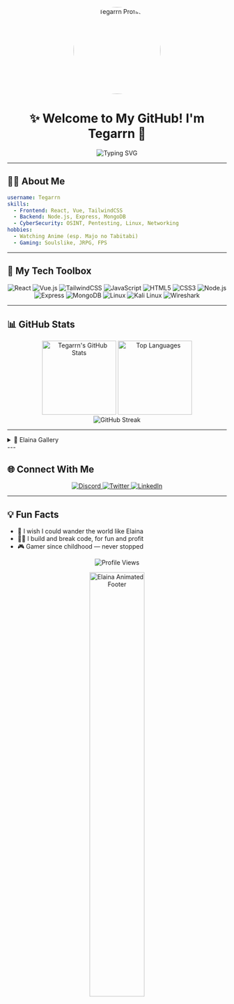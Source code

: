 <!-- PROFILE IMAGE -->
<p align="center">
  <img src="https://files.catbox.moe/wrgzf5.jpg" width="200" style="border-radius: 50%;" alt="Tegarrn Profile"/>
</p>

<h1 align="center">✨ Welcome to My GitHub! I'm <strong>Tegarrn</strong> 👋</h1>

<p align="center">
  <img src="https://readme-typing-svg.demolab.com?font=Fira+Code&weight=500&pause=1000&color=58A6FF&center=true&vCenter=true&width=435&lines=Web+Developer+%F0%9F%92%BB;Cyber+Security+Enthusiast+%F0%9F%9B%A1%EF%B8%8F;Anime+Otaku+%F0%9F%8E%8C;Gamer+4+Life+%F0%9F%8E%AE" alt="Typing SVG" />
</p>

---

## 🧙‍♀️ About Me

```yaml
username: Tegarrn
skills:
  - Frontend: React, Vue, TailwindCSS
  - Backend: Node.js, Express, MongoDB
  - CyberSecurity: OSINT, Pentesting, Linux, Networking
hobbies:
  - Watching Anime (esp. Majo no Tabitabi)
  - Gaming: Soulslike, JRPG, FPS
```

---

## 🧰 My Tech Toolbox

<p align="center">
  <!-- Frontend -->
  <img src="https://img.shields.io/badge/React-61DAFB?style=for-the-badge&logo=react&logoColor=black" alt="React"/>
  <img src="https://img.shields.io/badge/Vue.js-4FC08D?style=for-the-badge&logo=vue.js&logoColor=white" alt="Vue.js"/>
  <img src="https://img.shields.io/badge/Tailwind_CSS-38B2AC?style=for-the-badge&logo=tailwind-css&logoColor=white" alt="TailwindCSS"/>
  <img src="https://img.shields.io/badge/JavaScript-F7DF1E?style=for-the-badge&logo=javascript&logoColor=black" alt="JavaScript"/>
  <img src="https://img.shields.io/badge/HTML5-E34F26?style=for-the-badge&logo=html5&logoColor=white" alt="HTML5"/>
  <img src="https://img.shields.io/badge/CSS3-1572B6?style=for-the-badge&logo=css3&logoColor=white" alt="CSS3"/>
  
  <!-- Backend -->
  <img src="https://img.shields.io/badge/Node.js-339933?style=for-the-badge&logo=nodedotjs&logoColor=white" alt="Node.js"/>
  <img src="https://img.shields.io/badge/Express-000000?style=for-the-badge&logo=express&logoColor=white" alt="Express"/>
  <img src="https://img.shields.io/badge/MongoDB-47A248?style=for-the-badge&logo=mongodb&logoColor=white" alt="MongoDB"/>
  
  <!-- Security Tools -->
  <img src="https://img.shields.io/badge/Linux-FCC624?style=for-the-badge&logo=linux&logoColor=black" alt="Linux"/>
  <img src="https://img.shields.io/badge/Kali_Linux-557C94?style=for-the-badge&logo=kali-linux&logoColor=white" alt="Kali Linux"/>
  <img src="https://img.shields.io/badge/Wireshark-1679A7?style=for-the-badge&logo=wireshark&logoColor=white" alt="Wireshark"/>
</p>

---

## 📊 GitHub Stats

<div align="center">
  <img src="https://github-readme-stats.vercel.app/api?username=Tegarrn&show_icons=true&theme=tokyonight&hide_border=true" alt="Tegarrn's GitHub Stats" height="170"/>
  <img src="https://github-readme-stats.vercel.app/api/top-langs/?username=Tegarrn&layout=compact&theme=tokyonight&hide_border=true" alt="Top Languages" height="170"/>
</div>

<div align="center">
  <img src="https://github-readme-streak-stats.herokuapp.com/?user=Tegarrn&theme=tokyonight&hide_border=true" alt="GitHub Streak"/>
</div>

---

<details>
  <summary>🌸 Elaina Gallery</summary>
  <div style="display: flex; flex-wrap: wrap; justify-content: center; gap: 10px;">
    <div style="width: 300px; height: 300px; overflow: hidden;">
      <iframe src="https://drive.google.com/file/d/1F4Jir4Xq-FZPI5v0bFMU9KXet5sWoRr6/preview" style="width: 100%; height: 100%; border: none;" allowfullscreen></iframe>
    </div>
    <div style="width: 300px; height: 300px; overflow: hidden;">
      <iframe src="https://drive.google.com/file/d/1FNWarUPSTKLypV69bc4AZHUiYLkbJbd9/preview" style="width: 100%; height: 100%; border: none;" allowfullscreen></iframe>
    </div>
    <div style="width: 300px; height: 300px; overflow: hidden;">
      <iframe src="https://drive.google.com/file/d/1apZ6vKJ-RXCYOIT7Un7p3VS90LpZe4Id/preview" style="width: 100%; height: 100%; border: none;" allowfullscreen></iframe>
    </div>
    <div style="width: 300px; height: 300px; overflow: hidden;">
      <iframe src="https://drive.google.com/file/d/1kbbE4lntbfmHmlJYsxeCA_Qy9O8EZ--k/preview" style="width: 100%; height: 100%; border: none;" allowfullscreen></iframe>
    </div>
    <div style="width: 300px; height: 300px; overflow: hidden;">
      <iframe src="https://drive.google.com/file/d/1jLGAYYLE_gnD01QRwWYmnwAFP1z3MPvD/preview" style="width: 100%; height: 100%; border: none;" allowfullscreen></iframe>
    </div>
    <div style="width: 300px; height: 300px; overflow: hidden;">
      <iframe src="https://drive.google.com/file/d/1l_eVg7qvj9ErPrs3r9wQdDlIMxmN9pY1/preview" style="width: 100%; height: 100%; border: none;" allowfullscreen></iframe>
    </div>
  </div>
</details>
---


## 🌐 Connect With Me

<p align="center">
  <a href="https://discord.com/users/yourdiscord" target="_blank">
    <img src="https://img.shields.io/badge/Discord-7289DA?style=for-the-badge&logo=discord&logoColor=white" alt="Discord"/>
  </a>
  <a href="https://twitter.com/yourtwitter" target="_blank">
    <img src="https://img.shields.io/badge/Twitter-1DA1F2?style=for-the-badge&logo=twitter&logoColor=white" alt="Twitter"/>
  </a>
  <a href="https://www.linkedin.com/in/yourlinkedin" target="_blank">
    <img src="https://img.shields.io/badge/LinkedIn-0077B5?style=for-the-badge&logo=linkedin&logoColor=white" alt="LinkedIn"/>
  </a>
</p>

---

## 💡 Fun Facts

* 🧙 I wish I could wander the world like Elaina
* 👨‍💻 I build and break code, for fun and profit
* 🎮 Gamer since childhood — never stopped

<p align="center">
  <img src="https://komarev.com/ghpvc/?username=Tegarrn&style=flat-square&color=blueviolet" alt="Profile Views"/>
</p>

<!-- ANIMATED FOOTER -->
<p align="center">
  <img src="https://media1.tenor.com/m/5D6D2We1bIEAAAAd/elaina-majo-no-tabitabi.gif" width="50%" alt="Elaina Animated Footer"/>
</p>

